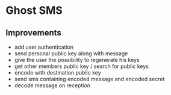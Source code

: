 # Ghost SMS

## Improvements
* add user authentication
* send personal public key along with message
* give the user the possibility to regenerate his keys
* get other members public key / search for public keys
* encode with destination public key
* send sms containing encoded message and encoded secret
* decode message on reception